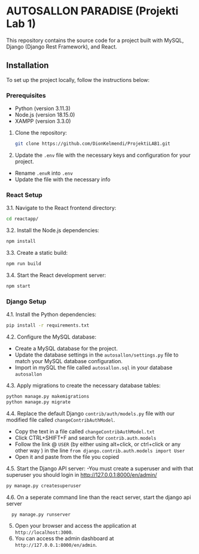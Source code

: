 # AUTOSALLON PARADISE (Projekti Lab 1)

This repository contains the source code for a project built with MySQL, Django (Django Rest Framework), and React.

## Installation

To set up the project locally, follow the instructions below:

### Prerequisites

- Python (version 3.11.3)
- Node.js (version 18.15.0)
- XAMPP (version 3.3.0)

1. Clone the repository:

   ```bash
   git clone https://github.com/DionKelmendi/ProjektiLAB1.git
   ```

2. Update the `.env` file with the necessary keys and configuration for your project.
  - Rename `.envR` into `.env`
  - Update the file with the necessary info

### React Setup

3.1. Navigate to the React frontend directory:

   ```bash
   cd reactapp/
   ```

3.2. Install the Node.js dependencies:

   ```bash
   npm install
   ```

3.3. Create a static build:

   ```bash
   npm run build
   ```

3.4. Start the React development server:

   ```bash
   npm start
   ```

### Django Setup

4.1. Install the Python dependencies:

   ```bash
   pip install -r requirements.txt
   ```

4.2. Configure the MySQL database:

   - Create a MySQL database for the project.
   - Update the database settings in the `autosallon/settings.py` file to match your MySQL database configuration.
   - Import in mySQL the file called `autosallon.sql` in your database `autosallon`

4.3. Apply migrations to create the necessary database tables:

   ```bash
   python manage.py makemigrations
   python manage.py migrate
   ```

4.4. Replace the default Django `contrib/auth/models.py` file with our modified file called `changeContribAuthModel`.
  - Copy the text in a file called `changeContribAuthModel.txt`
  - Click CTRL+SHIFT+F and search for `contrib.auth.models`
  - Follow the link @ `USER` (by either using alt+click, or ctrl+click or any other way ) in the line `from django.contrib.auth.models import User`
  - Open it and paste from the file you copied

4.5. Start the Django API server:
   -You must create a superuser and with that superuser you should login in http://127.0.0.1:8000/en/admin/
  ```bash
  py manage.py createsuperuser 
  ```

4.6. On a seperate command line than the react server, start the django api server
```bash
  py manage.py runserver
```
  
5. Open your browser and access the application at `http://localhost:3000`.
6. You can access the admin dashboard at `http://127.0.0.1:8000/en/admin`.

